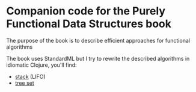 # Companion code for the Purely Functional Data Structures book

The purpose of the book is to describe efficient approaches for functional algorithms

The book uses StandardML but I try to rewrite the described algorithms in idiomatic Clojure, you'll find: 
- [stack](https://github.com/cyppan/purely-functional-data-structures/blob/main/src/me/cyppan/stack.clj) (LIFO)
- [tree set](https://github.com/cyppan/purely-functional-data-structures/blob/main/src/me/cyppan/tree_set.clj)
